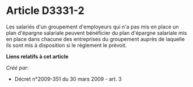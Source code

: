 # Article D3331-2

Les salariés d'un groupement d'employeurs qui n'a pas mis en place un plan d'épargne salariale peuvent bénéficier du plan
d'épargne salariale mis en place dans chacune des entreprises du groupement auprès de laquelle ils sont mis à disposition si
le règlement le prévoit.

**Liens relatifs à cet article**

_Créé par_:

  - Décret n°2009-351 du 30 mars 2009 - art. 3

